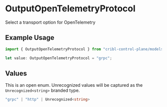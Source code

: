 # OutputOpenTelemetryProtocol

Select a transport option for OpenTelemetry

## Example Usage

```typescript
import { OutputOpenTelemetryProtocol } from "cribl-control-plane/models";

let value: OutputOpenTelemetryProtocol = "grpc";
```

## Values

This is an open enum. Unrecognized values will be captured as the `Unrecognized<string>` branded type.

```typescript
"grpc" | "http" | Unrecognized<string>
```